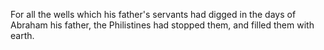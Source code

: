 For all the wells which his father's servants had digged in the days of Abraham his father, the Philistines had stopped them, and filled them with earth.
